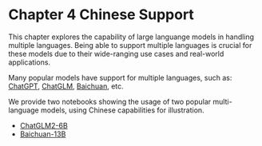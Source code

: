# Chapter 4 Chinese Support

This chapter explores the capability of large languange models in handling multiple languages. Being able to support multiple languages is crucial for these models due to their wide-ranging use cases and real-world applications. 

Many popular models have support for multiple languages, such as: [ChatGPT](https://openai.com/blog/chatgpt), [ChatGLM](https://chatglm.cn/blog), [Baichuan](https://huggingface.co/baichuan-inc/Baichuan-13B-Chat), etc.


We provide two notebooks showing the usage of two popular multi-language models, using Chinese capabilities for illustration.

+ [ChatGLM2-6B](4_1_ChatGLM2-6B.ipynb)
+ [Baichuan-13B](4_2_Baichuan-13B.ipynb)
